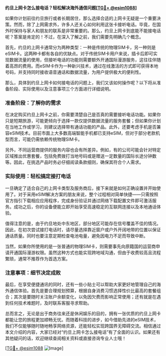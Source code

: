 **约旦上网卡怎么接电话？轻松解决海外通信问题[[TG💪+ @esim1088](https://t.me/s/esim1088)]**

如果你计划前往约旦旅行或者长期居住，那么选择合适的上网卡无疑是一个重要决策。然而，除了上网需求外，许多人还关心如何利用这张卡接听电话。毕竟，在国外时保持与家人和朋友的联系是非常重要的。那么，约旦上网卡到底能不能接电话呢？答案是肯定的！不过，在深入了解之前，我们需要先明确几个概念。

首先，约旦的上网卡通常分为两种类型：一种是传统的物理SIM卡，另一种则是eSIM卡。这两种卡都有各自的优缺点。对于传统SIM卡用户来说，插卡后即可实现数据流量的使用，但接听电话的功能则需要额外开通国际漫游服务，这往往伴随着高昂的费用。而eSIM卡作为一种新兴技术，通过在线激活的方式即可获得本地号码，并支持同时接收语音通话和数据流量，为用户提供极大的便利性。

那么，具体到约旦上网卡如何接电话的问题上，我们又该如何操作呢？以下将从准备阶段、实际使用以及注意事项三个方面进行详细说明。

### 准备阶段：了解你的需求

在决定购买约旦上网卡之前，你需要清楚自己是否真的需要接听电话功能。如果你只是短期旅游，可能更倾向于选择一款仅提供数据流量的服务套餐；但如果你计划在当地工作或学习，则建议选择带有通话功能的产品。此外，还要考虑手机是否兼容eSIM技术。目前市面上大多数高端智能手机都已支持eSIM，但对于部分老款机型而言，可能仍需依赖传统物理SIM卡。

另外，不同运营商提供的服务内容也会有所差异。例如，有的公司可能会针对特定区域推出优惠套餐，包括免费拨打当地号码或是赠送一定数量的国际长途分钟数等。因此，在挑选产品时务必仔细阅读条款细则，确保其符合个人需求。

### 实际使用：轻松搞定接打电话

一旦确定了适合自己的上网卡类型及服务商后，接下来就是如何正确设置并开始使用了。对于采用eSIM解决方案的朋友来说，整个过程相对简单快捷——只需按照官方指引下载相应应用程序，完成身份验证并通过网络下载配置文件即可激活服务。成功之后，你的设备便能立即开始享受高速稳定的互联网连接以及本地通话体验。

值得注意的是，由于约旦地处中东地区，部分地区可能存在信号覆盖不佳的情况。因此，在初次尝试接打电话时，请尽量选择靠近窗户或户外开阔地带的位置以保证通话质量。同时也要注意定期检查电池电量，避免因电力不足而导致中断。

当然，如果你所使用的是一张普通的物理SIM卡，则需要事先向原籍国的运营商申请开通国际漫游权限。虽然这种方式也能实现跨地域沟通，但由于收费较高且流程繁琐，通常不推荐作为首选方案。

### 注意事项：细节决定成败

最后，在享受便捷通讯的同时，还有一些小贴士可以帮助大家更好地管理自己的海外通信体验。首先是要合理规划预算，根据自身消费习惯选择性价比最高的套餐组合；其次是要随时关注账户余额变化，以免因欠费而影响正常使用；还有就是在遇到任何技术难题时，及时联系客服寻求帮助。

总而言之，无论是出于商务往来还是休闲娱乐的目的，拥有一张优质的约旦上网卡都能让您的旅程更加顺畅无忧。而随着科技的进步，如今借助先进的eSIM技术，我们不仅能够随时随地畅享网络资源，还能轻松实现跨国界无障碍交流。相信通过本文介绍的内容，大家已经对“约旦上网卡怎么接电话”有了全面的认识。如果还有其他疑问的话，欢迎继续查阅相关资料或直接咨询专业人士哦！

[[TG💪+ @esim1088](https://t.me/s/esim1088) ![Image](https://i.postimg.cc/4NQfJmqS/Snipaste-2025-05-13-00-14-12.png)]